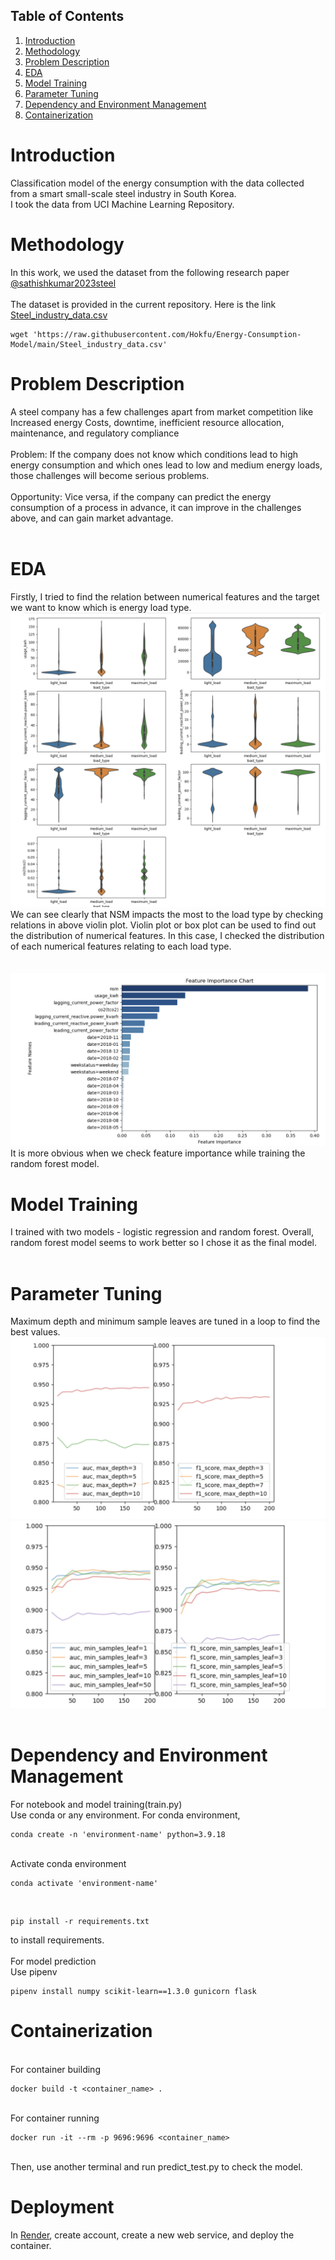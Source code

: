 ## Table of Contents
1. [Introduction](#introduction)
2. [Methodology](#methodology)
3. [Problem Description](#problem-description)
4. [EDA](#eda)
5. [Model Training](#model-training)
6. [Parameter Tuning](#parameter-tuning)
7. [Dependency and Environment Management](#dependency-and-environment-management)
8. [Containerization](#containerization)

# Introduction
Classification model of the energy consumption with the data collected from a smart small-scale steel industry in South Korea.<br> 
I took the data from UCI Machine Learning Repository.<br>

# Methodology

In this work, we used the dataset from the following research paper<br>
[@sathishkumar2023steel](https://doi.org/10.24432/C52G8C)<br><br>
The dataset is provided in the current repository. Here is the link [Steel_industry_data.csv](https://github.com/Hokfu/Energy-Consumption-Model/blob/main/Steel_industry_data.csv)
<br>

```
wget 'https://raw.githubusercontent.com/Hokfu/Energy-Consumption-Model/main/Steel_industry_data.csv'
```

# Problem Description
A steel company has a few challenges apart from market competition like Increased energy Costs, downtime, inefficient resource allocation, maintenance, and regulatory compliance <br><br>
Problem: If the company does not know which conditions lead to high energy consumption and which ones lead to low and medium energy loads, those challenges will become serious problems. <br><br>
Opportunity: Vice versa, if the company can predict the energy consumption of a process in advance, it can improve in the challenges above, and can gain market advantage.
<br>
<br>
# EDA
Firstly, I tried to find the relation between numerical features and the target we want to know which is energy load type.
![relationship between numerical features and target variable](https://github.com/Hokfu/Energy-Consumption-Model/blob/main/relationship%20between%20%20numerical%20features%20and%20target.png)
<br>
We can see clearly that NSM impacts  the most to the load type by checking relations in above violin plot. 
Violin plot or box plot can be used to find out the distribution of numerical features. In this case, I checked the distribution of each numerical features relating to each load type. 
<br>
<br>
<br>
![feature importance](https://github.com/Hokfu/Energy-Consumption-Model/blob/main/finding%20feature%20importance.png) 
<br>
It is more obvious when we check feature importance while training the random forest model.
<br>
# Model Training
I trained with two models - logistic regression and random forest. Overall, random forest model seems to work better so I chose it as the final model.
<br>
<br>

# Parameter Tuning
Maximum depth and minimum sample leaves are tuned in a loop to find the best values.
<br>
![max depth tuning](https://github.com/Hokfu/Energy-Consumption-Model/blob/main/finding%20best%20maximum%20depth.png)
![min sample leaves tuning](https://github.com/Hokfu/Energy-Consumption-Model/blob/main/finding%20best%20min%20sample%20leaves.png)
<br>
<br>

# Dependency and Environment Management
For notebook and model training(train.py) <br>
Use conda or any environment. For conda environment, <br>

```
conda create -n 'environment-name' python=3.9.18
```

<br>
Activate conda environment<br>

```
conda activate 'environment-name'
```

<br>

```
pip install -r requirements.txt
```

to install requirements. 
<br>
<br>
For model prediction<br>
Use pipenv<br>

```
pipenv install numpy scikit-learn==1.3.0 gunicorn flask
```

# Containerization
<br>
For container building 
<br>

``` 
docker build -t <container_name> .
```
<br>
For container running
<br>

```
docker run -it --rm -p 9696:9696 <container_name>
```
<br>
Then, use another terminal and run predict_test.py to check the model.
<br>

# Deployment

In [Render](https://render.com/), create account, create a new web service, and deploy the container.










